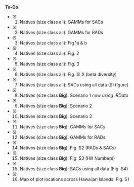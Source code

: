 __To-Do__  
- [x] 1) Natives (size class all): GAMMs for SACs  
- [x] 2) Natives (size class all): GAMMs for RADs  
- [x] 3) Natives (size class all): Fig.1a & b     
- [x] 4) Natives (size class all): Fig. 2   
- [x] 5) Natives (size class all): Fig. 3    
- [x] 6) Natives (size class all): Fig. SI X (beta diversity)  
- [x] 7) Natives (size class all): SACs using all data (SI figure)
- [x] 8) Natives (size class **Big**): Scenario 1 _now using .RData_      
- [x] 9) Natives (size class **Big**): Scenario 2 
- [x] 10) Natives (size class **Big**): Scenario 3 
- [x] 11) Natives (size class **Big**): GAMMs for SACs 
- [x] 12) Natives (size class **Big**): GAMMs for RADs   
- [x] 14) Natives (size class **Big**): Fig. S2 (RADs & SACs)  
- [x] 15) Natives (size class **Big**): Fig. S3  (Hill Numbers)
- [x] 15) Natives (size class **Big**): SACs using all data (Fig. S4)  
- [x] 16) Map of plot locations across Hawaiian Islands: Fig. S1  

